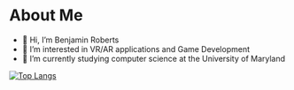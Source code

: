 # About Me


- 👋 Hi, I’m Benjamin Roberts
- 👀 I’m interested in VR/AR applications and Game Development
- 🌱 I’m currently studying computer science at the University of Maryland

[![Top Langs](https://github-readme-stats.vercel.app/api/top-langs/?username=SenorBoberts&exclude_repo=nvim-config&layout=compact&theme=vision-friendly-dark)](https://github.com/anuraghazra/github-readme-stats)

<!---
SenorBoberts/SenorBoberts is a ✨ special ✨ repository because its `README.md` (this file) appears on your GitHub profile.
You can click the Preview link to take a look at your changes.
--->
